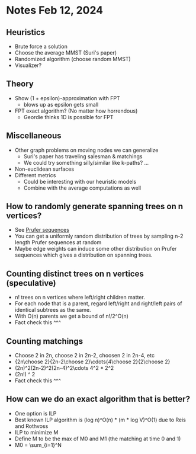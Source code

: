 # Notes Feb 12, 2024

## Heuristics
- Brute force a solution
- Choose the average MMST (Suri's paper)
- Randomized algorithm (choose random MMST)
- Visualizer?

## Theory
- Show (1 + epsilon)-approximation with FPT 
  - blows up as epsilon gets small
- FPT exact algorithm? (No matter how horrendous)
  - Geordie thinks 1D is possible for FPT

## Miscellaneous
- Other graph problems on moving nodes we can generalize
  - Suri's paper has traveling salesman & matchings
  - We could try something silly/similar like k-paths? ...
- Non-euclidean surfaces
- Different metrics
  - Could be interesting with our heuristic models
  - Combine with the average computations as well
 
## How to randomly generate spanning trees on n vertices?

- See [Prufer sequences](https://en.wikipedia.org/wiki/Pr%C3%BCfer_sequence)
- You can get a uniformly random distribution of trees by sampling n-2 length Prufer sequences at random
- Maybe edge weights can induce some other distribution on Prufer sequences which gives a distribution on spanning trees.

## Counting distinct trees on n vertices (speculative)
- n! trees on n vertices where left/right children matter.
- For each node that is a parent, regard left/right and right/left pairs of identical subtrees as the same.
- With O(n) parents we get a bound of n!/2^O(n)
- Fact check this ^^^

## Counting matchings
- Choose 2 in 2n, choose 2 in 2n-2, choosen 2 in 2n-4, etc
- {2n\choose 2}{2n-2\choose 2}\cdots{4\choose 2}{2\choose 2}
- (2n)^2(2n-2)^2(2n-4)^2\cdots 4^2 * 2^2
- (2n!) ^ 2
- Fact check this ^^^

## How can we do an exact algorithm that is better?
- One option is ILP
- Best known ILP algorithm is (log n)^O(n) * (m * log V)^O(1) due to Reis and Rothvoss
- ILP to minimize M
- Define M to be the max of M0 and M1 (the matching at time 0 and 1)
- M0 = \sum_{i=1}^N
